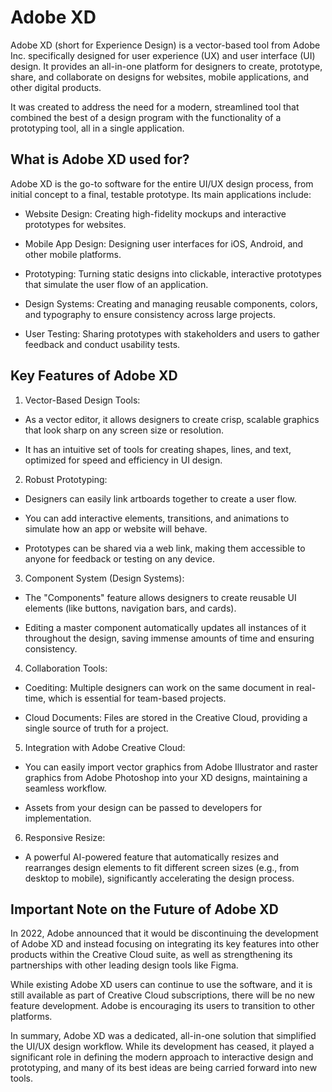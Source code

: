 # Adobe XD
Adobe XD (short for Experience Design) is a vector-based tool from Adobe Inc. specifically designed for user experience (UX) and user interface (UI) design. It provides an all-in-one platform for designers to create, prototype, share, and collaborate on designs for websites, mobile applications, and other digital products.


It was created to address the need for a modern, streamlined tool that combined the best of a design program with the functionality of a prototyping tool, all in a single application.

## What is Adobe XD used for?
Adobe XD is the go-to software for the entire UI/UX design process, from initial concept to a final, testable prototype. Its main applications include:

- Website Design: Creating high-fidelity mockups and interactive prototypes for websites.

- Mobile App Design: Designing user interfaces for iOS, Android, and other mobile platforms.

- Prototyping: Turning static designs into clickable, interactive prototypes that simulate the user flow of an application.

- Design Systems: Creating and managing reusable components, colors, and typography to ensure consistency across large projects.

- User Testing: Sharing prototypes with stakeholders and users to gather feedback and conduct usability tests.
## Key Features of Adobe XD
1. Vector-Based Design Tools:

- As a vector editor, it allows designers to create crisp, scalable graphics that look sharp on any screen size or resolution.

- It has an intuitive set of tools for creating shapes, lines, and text, optimized for speed and efficiency in UI design.

2. Robust Prototyping:

- Designers can easily link artboards together to create a user flow.

- You can add interactive elements, transitions, and animations to simulate how an app or website will behave.

- Prototypes can be shared via a web link, making them accessible to anyone for feedback or testing on any device.

3. Component System (Design Systems):

- The "Components" feature allows designers to create reusable UI elements (like buttons, navigation bars, and cards).

- Editing a master component automatically updates all instances of it throughout the design, saving immense amounts of time and ensuring consistency.

4. Collaboration Tools:

- Coediting: Multiple designers can work on the same document in real-time, which is essential for team-based projects.

- Cloud Documents: Files are stored in the Creative Cloud, providing a single source of truth for a project.

5. Integration with Adobe Creative Cloud:

- You can easily import vector graphics from Adobe Illustrator and raster graphics from Adobe Photoshop into your XD designs, maintaining a seamless workflow.

- Assets from your design can be passed to developers for implementation.

6. Responsive Resize:

- A powerful AI-powered feature that automatically resizes and rearranges design elements to fit different screen sizes (e.g., from desktop to mobile), significantly accelerating the design process.

## Important Note on the Future of Adobe XD
In 2022, Adobe announced that it would be discontinuing the development of Adobe XD and instead focusing on integrating its key features into other products within the Creative Cloud suite, as well as strengthening its partnerships with other leading design tools like Figma.

While existing Adobe XD users can continue to use the software, and it is still available as part of Creative Cloud subscriptions, there will be no new feature development. Adobe is encouraging its users to transition to other platforms.

In summary, Adobe XD was a dedicated, all-in-one solution that simplified the UI/UX design workflow. While its development has ceased, it played a significant role in defining the modern approach to interactive design and prototyping, and many of its best ideas are being carried forward into new tools.
